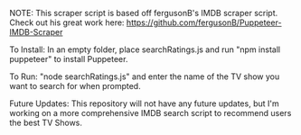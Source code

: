 NOTE: This scraper script is based off fergusonB's IMDB scraper script. Check out his great work here: https://github.com/fergusonB/Puppeteer-IMDB-Scraper

To Install: In an empty folder, place searchRatings.js and run "npm install puppeteer" to install Puppeteer.

To Run: "node searchRatings.js" and enter the name of the TV show you want to search for when prompted.

Future Updates: This repository will not have any future updates, but I'm working on a more comprehensive IMDB search script to recommend users the best TV Shows.